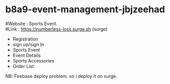 # b8a9-event-management-jbjzeehad

#Website : Sports Event.   
#Link : https://numberless-loss.surge.sh (surge)

- Registration
- sign up/sign In
- Sports Event
- Event Details
- Sports Accessories
- Order List 


NB: Firebase deploy problem. so i deploy it on surge.
